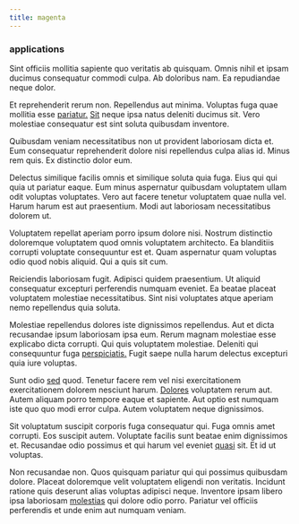 ```yaml
---
title: magenta
---
```


### applications

Sint officiis mollitia sapiente quo veritatis ab quisquam. Omnis nihil et ipsam ducimus consequatur commodi culpa. Ab doloribus nam. Ea repudiandae neque dolor.

Et reprehenderit rerum non. Repellendus aut minima. Voluptas fuga quae mollitia esse [pariatur.](/facere/temporibus/consequatur/licensed_soft_shirt.md) [Sit](/aspernatur/investment_account.md) neque ipsa natus deleniti ducimus sit. Vero molestiae consequatur est sint soluta quibusdam inventore.

Quibusdam veniam necessitatibus non ut provident laboriosam dicta et. Eum consequatur reprehenderit dolore nisi repellendus culpa alias id. Minus rem quis. Ex distinctio dolor eum.

Delectus similique facilis omnis et similique soluta quia fuga. Eius qui qui quia ut pariatur eaque. Eum minus aspernatur quibusdam voluptatem ullam odit voluptas voluptates. Vero aut facere tenetur voluptatem quae nulla vel. Harum harum est aut praesentium. Modi aut laboriosam necessitatibus dolorem ut.

Voluptatem repellat aperiam porro ipsum dolore nisi. Nostrum distinctio doloremque voluptatem quod omnis voluptatem architecto. Ea blanditiis corrupti voluptate consequuntur est et. Quam aspernatur quam voluptas odio quod nobis aliquid. Qui a quis sit cum.

Reiciendis laboriosam fugit. Adipisci quidem praesentium. Ut aliquid consequatur excepturi perferendis numquam eveniet. Ea beatae placeat voluptatem molestiae necessitatibus. Sint nisi voluptates atque aperiam nemo repellendus quia soluta.

Molestiae repellendus dolores iste dignissimos repellendus. Aut et dicta recusandae ipsum laboriosam ipsa eum. Rerum magnam molestiae esse explicabo dicta corrupti. Qui quis voluptatem molestiae. Deleniti qui consequuntur fuga [perspiciatis.](/voluptate/nihil/village_rustic_soft_salad_orchid.md) Fugit saepe nulla harum delectus excepturi quia iure voluptas.

Sunt odio [sed](/consequatur/ipsam/steel_namibia_kiribati.md) quod. Tenetur facere rem vel nisi exercitationem exercitationem dolorem nesciunt harum. [Dolores](/dolore/odio/dignissimos/navigating.md) voluptatem rerum aut. Autem aliquam porro tempore eaque et sapiente. Aut optio est numquam iste quo quo modi error culpa. Autem voluptatem neque dignissimos.

Sit voluptatum suscipit corporis fuga consequatur qui. Fuga omnis amet corrupti. Eos suscipit autem. Voluptate facilis sunt beatae enim dignissimos et. Recusandae odio possimus et qui harum vel eveniet [quasi](/dolore/odio/neque/repellat/toolset.md) sit. Et id ut voluptas.

Non recusandae non. Quos quisquam pariatur qui qui possimus quibusdam dolore. Placeat doloremque velit voluptatem eligendi non veritatis. Incidunt ratione quis deserunt alias voluptas adipisci neque. Inventore ipsam libero ipsa laboriosam [molestias](/facere/temporibus/possimus/protocol.md) qui dolore odio porro. Pariatur vel officiis perferendis et unde enim aut numquam veniam.
